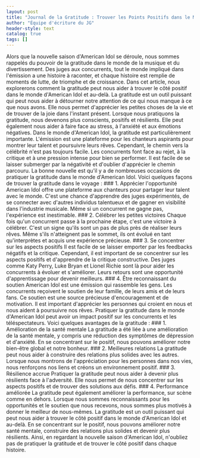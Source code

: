 ```yaml
---
layout: post
title: "Journal de la Gratitude : Trouver les Points Positifs dans le Monde d'American Idol"
author: "Équipe d'écriture du JG"
header-style: text
catalog: true
tags: []
---
```


Alors que la nouvelle saison d'American Idol se déroule, nous sommes rappelés du pouvoir de la gratitude dans le monde de la musique et du divertissement. Des juges aux concurrents, tout le monde impliqué dans l'émission a une histoire à raconter, et chaque histoire est remplie de moments de lutte, de triomphe et de croissance. Dans cet article, nous explorerons comment la gratitude peut nous aider à trouver le côté positif dans le monde d'American Idol et au-delà. La gratitude est un outil puissant qui peut nous aider à détourner notre attention de ce qui nous manque à ce que nous avons. Elle nous permet d'apprécier les petites choses de la vie et de trouver de la joie dans l'instant présent. Lorsque nous pratiquons la gratitude, nous devenons plus conscients, positifs et résilients. Elle peut également nous aider à faire face au stress, à l'anxiété et aux émotions négatives. Dans le monde d'American Idol, la gratitude est particulièrement importante. L'émission est une plateforme pour les chanteurs aspirants pour montrer leur talent et poursuivre leurs rêves. Cependant, le chemin vers la célébrité n'est pas toujours facile. Les concurrents font face au rejet, à la critique et à une pression intense pour bien se performer. Il est facile de se laisser submerger par la négativité et d'oublier d'apprécier le chemin parcouru. La bonne nouvelle est qu'il y a de nombreuses occasions de pratiquer la gratitude dans le monde d'American Idol. Voici quelques façons de trouver la gratitude dans le voyage : ### 1. Apprécier l'opportunité American Idol offre une plateforme aux chanteurs pour partager leur talent avec le monde. C'est une chance d'apprendre des juges expérimentés, de se connecter avec d'autres individus talentueux et de gagner en visibilité dans l'industrie musicale. Même si un concurrent ne gagne pas, l'expérience est inestimable. ### 2. Célébrer les petites victoires Chaque fois qu'un concurrent passe à la prochaine étape, c'est une victoire à célébrer. C'est un signe qu'ils sont un pas de plus près de réaliser leurs rêves. Même s'ils n'atteignent pas le sommet, ils ont évolué en tant qu'interprètes et acquis une expérience précieuse. ### 3. Se concentrer sur les aspects positifs Il est facile de se laisser emporter par les feedbacks négatifs et la critique. Cependant, il est important de se concentrer sur les aspects positifs et d'apprendre de la critique constructive. Des juges comme Katy Perry, Luke Bryan et Lionel Richie sont là pour aider les concurrents à évoluer et s'améliorer. Leurs retours sont une opportunité d'apprentissage pour devenir meilleurs. ### 4. Être reconnaissant du soutien American Idol est une émission qui rassemble les gens. Les concurrents reçoivent le soutien de leur famille, de leurs amis et de leurs fans. Ce soutien est une source précieuse d'encouragement et de motivation. Il est important d'apprécier les personnes qui croient en nous et nous aident à poursuivre nos rêves. Pratiquer la gratitude dans le monde d'American Idol peut avoir un impact positif sur les concurrents et les téléspectateurs. Voici quelques avantages de la gratitude : ### 1. Amélioration de la santé mentale La gratitude a été liée à une amélioration de la santé mentale, y compris une réduction des symptômes de dépression et d'anxiété. En se concentrant sur le positif, nous pouvons améliorer notre bien-être global et notre bonheur. ### 2. Meilleures relations La gratitude peut nous aider à construire des relations plus solides avec les autres. Lorsque nous montrons de l'appréciation pour les personnes dans nos vies, nous renforçons nos liens et créons un environnement positif. ### 3. Résilience accrue Pratiquer la gratitude peut nous aider à devenir plus résilients face à l'adversité. Elle nous permet de nous concentrer sur les aspects positifs et de trouver des solutions aux défis. ### 4. Performance améliorée La gratitude peut également améliorer la performance, sur scène comme en dehors. Lorsque nous sommes reconnaissants pour les opportunités et le soutien que nous recevons, nous sommes plus motivés à donner le meilleur de nous-mêmes. La gratitude est un outil puissant qui peut nous aider à trouver le côté positif dans le monde d'American Idol et au-delà. En se concentrant sur le positif, nous pouvons améliorer notre santé mentale, construire des relations plus solides et devenir plus résilients. Ainsi, en regardant la nouvelle saison d'American Idol, n'oubliez pas de pratiquer la gratitude et de trouver le côté positif dans chaque histoire.